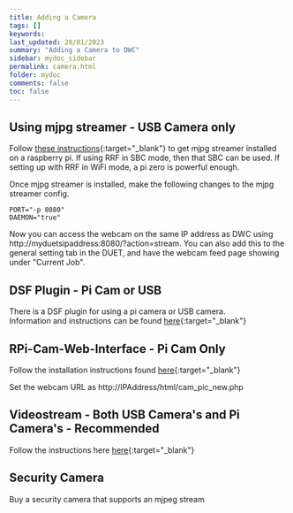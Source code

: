 ```yaml
---
title: Adding a Camera
tags: []
keywords: 
last_updated: 28/01/2023
summary: "Adding a Camera to DWC"
sidebar: mydoc_sidebar
permalink: camera.html
folder: mydoc
comments: false
toc: false
---
```


## Using mjpg streamer - USB Camera only

Follow [these instructions](https://snapcraft.io/install/mjpg-streamer/raspbian){:target="_blank"} to get mjpg streamer installed on a raspberry pi. If using RRF in SBC mode, then that SBC can be used. If setting up with RRF in WiFi mode, a pi zero is powerful enough.  

Once mjpg streamer is installed, make the following changes to the  mjpg streamer config.  
```
PORT="-p 8080"
DAEMON="true"
```  
Now you can access the webcam on the same IP address as DWC using http://myduetsipaddress:8080/?action=stream. 
You can also add this to the general setting tab in the DUET, and have the webcam feed page showing under "Current Job". 

## DSF Plugin - Pi Cam or USB

There is a DSF plugin for using a pi camera or USB camera.  
Information and instructions can be found [here](https://plugins.duet3d.com/plugins/MotionWebcamServerPlugin.html){:target="_blank"}

## RPi-Cam-Web-Interface - Pi Cam Only

Follow the installation instructions found [here](https://elinux.org/RPi-Cam-Web-Interface#Installation_Instructions){:target="_blank"}

Set the webcam URL as http://IPAddress/html/cam_pic_new.php

## Videostream - Both USB Camera's and Pi Camera's - Recommended

Follow the instructions here [here](https://github.com/stuartofmt/videostream){:target="_blank"}

## Security Camera

Buy a security camera that supports an mjpeg stream